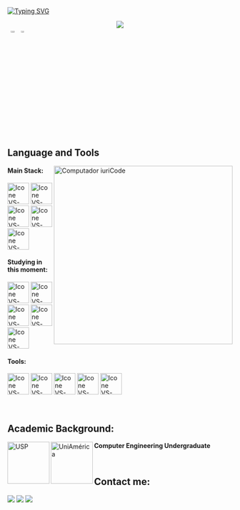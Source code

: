 [![Typing SVG](https://readme-typing-svg.herokuapp.com?color=2835AF&size=35&center=true&vCenter=true&width=1000&lines=My+name+is+Ren;I'm+an+IT+Student)](https://git.io/typing-svg)
<div align="center">
<img src="https://github.com/RenWro/RenWro/assets/134458911/29143b94-27ae-4226-9454-47a0d54627c0">
</div>




<div style="display: flex; flex-wrap: wrap;">
<br>

<div align="center" style="margin-bottom:200px">
 <img width=45% align="center" src="https://github-readme-stats.vercel.app/api?username=RenWro&theme=transparent&show_icons=true" />
 <img width=40% align="center" src="https://github-readme-stats.vercel.app/api/top-langs/?username=RenWro&layout=compact&theme=transparent" />
</div>
</div>


<br>

</p>

## Language and Tools

<img src="https://raw.githubusercontent.com/MicaelliMedeiros/micaellimedeiros/master/image/computer-illustration.png" min-width="400px" max-width="400px" width="400px" align="right" alt="Computador iuriCode">

#### Main Stack:
  [<img height="48px" width="48px" alt="Icone VS-Code" src="https://skillicons.dev/icons?i=html"/>](https://developer.mozilla.org/en-US/docs/Web/HTML)
  [<img height="48px" width="48px" alt="Icone VS-Code" src="https://skillicons.dev/icons?i=css"/>](https://developer.mozilla.org/en-US/docs/Web/CSS)
  [<img height="48px" width="48px" alt="Icone VS-Code" src="https://skillicons.dev/icons?i=js"/>](https://developer.mozilla.org/en-US/docs/Web/JavaScript)
  [<img height="48px" width="48px" alt="Icone VS-Code" src="https://skillicons.dev/icons?i=aws"/>](https://aws.amazon.com/)
  [<img height="48px" width="48px" alt="Icone VS-Code" src="https://skillicons.dev/icons?i=gcp"/>](https://cloud.google.com/?nis=8)
    

#### Studying in this moment:
  [<img height="48px" width="48px" alt="Icone VS-Code" src="https://skillicons.dev/icons?i=nodejs"/>](https://nodejs.org/en)
  [<img height="48px" width="48px" alt="Icone VS-Code" src="https://skillicons.dev/icons?i=react"/>](https://react.dev/)
  [<img height="48px" width="48px" alt="Icone VS-Code" src="https://skillicons.dev/icons?i=azure"/>](https://azure.microsoft.com)
  [<img height="48px" width="48px" alt="Icone VS-Code" src="https://skillicons.dev/icons?i=arduino"/>](https://www.arduino.cc)
  [<img height="48px" width="48px" alt="Icone VS-Code" src="https://skillicons.dev/icons?i=androidstudio"/>](https://developer.android.com/studio)

#### Tools:

  [<img height="48px" width="48px" alt="Icone VS-Code" src="https://skillicons.dev/icons?i=figma"/>](https://www.figma.com/)
  [<img height="48px" width="48px" alt="Icone VS-Code" src="https://skillicons.dev/icons?i=vscode"/>](https://code.visualstudio.com/)
  [<img height="48px" width="48px" alt="Icone VS-Code" src="https://skillicons.dev/icons?i=github"/>](https://github.com/)
  [<img height="48px" width="48px" alt="Icone VS-Code" src="https://skillicons.dev/icons?i=git"/>](https://git-scm.com/)
  [<img height="48px" width="48px" alt="Icone VS-Code" src="https://skillicons.dev/icons?i=discord"/>](https://discord.com)

<br>

## Academic Background:

[<img align="left" height="94px" width="94px" alt="USP" src="[https://i0.wp.com/www.librasol.com.br/wp-content/uploads/2021/04/usp-logo-png-2-Transparent-Images.png"/>](https://www.usp.br)
[<img align="left" height="94px" width="94px" alt="UniAmérica" src="https://encrypted-tbn0.gstatic.com/images?q=tbn:ANd9GcS4kcJ9UhGjl95FbvCxWZ437ZYjes2OteIwAkzARLn4uQ&s"/>](https://descomplica.com.br/faculdade)
**Computer Engineering Undergraduate** 

<br>

## Contact me:
<div>
<a href="https://www.instagram.com/876ph/" target="_blank"><img loading="lazy" src="https://img.shields.io/badge/-Instagram-%23E4405F?style=for-the-badge&logo=instagram&logoColor=white" target="_blank"></a>
<a href = "mailto: renbiawro@gmail.com"><img loading="lazy" src="https://img.shields.io/badge/Gmail-D14836?style=for-the-badge&logo=gmail&logoColor=white" target="_blank"></a>
<a href="https://www.linkedin.com/in/renwrobleski/" target="_blank"><img loading="lazy" src="https://img.shields.io/badge/-LinkedIn-%230077B5?style=for-the-badge&logo=linkedin&logoColor=white" target="_blank"></a>   
</div>


